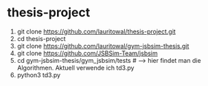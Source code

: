 # thesis-project
1. git clone https://github.com/lauritowal/thesis-project.git
2. cd thesis-project
3. git clone https://github.com/lauritowal/gym-jsbsim-thesis.git
4. git clone https://github.com/JSBSim-Team/jsbsim
5. cd gym-jsbsim-thesis/gym_jsbsim/tests # --> hier findet man die Algorithmen. Aktuell verwende ich td3.py
6. python3 td3.py

